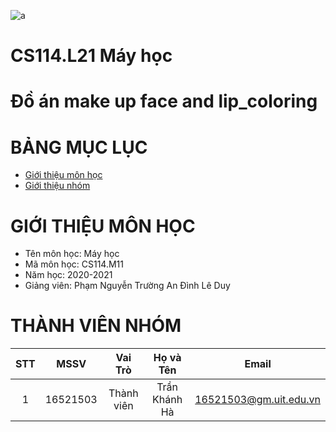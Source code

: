 ![a](https://user-images.githubusercontent.com/80948525/112105139-a1e3e600-8bde-11eb-85df-d94604713122.png)
# CS114.L21 Máy học
# Đồ án make up face and lip_coloring
# BẢNG MỤC LỤC #
- [Giới thiệu môn học](#giới-thiệu-môn-học)
- [Giới thiệu nhóm](#thành-viên-nhóm)
# GIỚI THIỆU MÔN HỌC #
- Tên môn học: Máy học 
- Mã môn học: CS114.M11
- Năm học: 2020-2021
- Giảng viên: Phạm Nguyễn Trường An
              Đình Lê Duy 
# THÀNH VIÊN NHÓM 
| STT |   MSSV   |   Vai Trò   |      Họ và Tên      |          Email         |
|:---:|:--------:|:-----------:|:-------------------:|:----------------------:|
| 1   | 16521503 | Thành viên  | Trần Khánh Hà       | 16521503@gm.uit.edu.vn |
